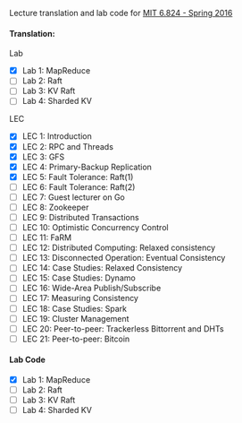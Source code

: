 Lecture translation and lab code for [MIT 6.824 - Spring 2016](https://pdos.csail.mit.edu/6.824/schedule.html)

#### Translation:

Lab
- [x] Lab 1: MapReduce
- [ ] Lab 2: Raft
- [ ] Lab 3: KV Raft
- [ ] Lab 4: Sharded KV

LEC
- [x] LEC 1: Introduction
- [x] LEC 2: RPC and Threads
- [x] LEC 3: GFS
- [x] LEC 4: Primary-Backup Replication
- [x] LEC 5: Fault Tolerance: Raft(1)
- [ ] LEC 6: Fault Tolerance: Raft(2)
- [ ] LEC 7: Guest lecturer on Go
- [ ] LEC 8: Zookeeper
- [ ] LEC 9: Distributed Transactions
- [ ] LEC 10: Optimistic Concurrency Control
- [ ] LEC 11: FaRM
- [ ] LEC 12: Distributed Computing: Relaxed consistency
- [ ] LEC 13: Disconnected Operation: Eventual Consistency
- [ ] LEC 14: Case Studies: Relaxed Consistency
- [ ] LEC 15: Case Studies: Dynamo
- [ ] LEC 16: Wide-Area Publish/Subscribe
- [ ] LEC 17: Measuring Consistency
- [ ] LEC 18: Case Studies: Spark
- [ ] LEC 19: Cluster Management
- [ ] LEC 20: Peer-to-peer: Trackerless Bittorrent and DHTs
- [ ] LEC 21: Peer-to-peer: Bitcoin

#### Lab Code
- [x] Lab 1: MapReduce
- [ ] Lab 2: Raft
- [ ] Lab 3: KV Raft
- [ ] Lab 4: Sharded KV
